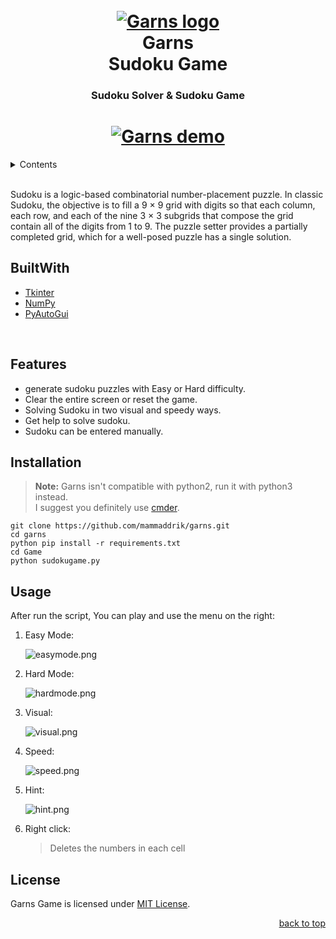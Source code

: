 <div id="top"></div>
<h1 align="center">
    <br>
    <a href="https://github.com/mammaddrik/garns"><img src="https://i.postimg.cc/gky03PKC/logo.png" alt="Garns logo"></a>
    <br>
    Garns <br>Sudoku Game
    <br>
</h1>

<h3 align="center">Sudoku Solver & Sudoku Game</h3>

<p align="center">
    <a href="https://github.com/mammaddrik/garns/releases">
</p>

<h1 align="center">
    <a href="https://github.com/mammaddrik/garns"><img src="https://i.postimg.cc/hGXgZF9P/demo.png" alt="Garns demo"></a>
</h1>

<details>
<summary>Contents</summary>

[Built With](#builtwith)<br>
[Features](#features)<br>
[Installation](#installation)<br>
[Usage](#usage)<br>
[License](#license)

</details>

<br>

Sudoku is a logic-based combinatorial number-placement puzzle. In classic Sudoku, the objective is to fill a 9 × 9 grid with digits so that each column, each row, and each of the nine 3 × 3 subgrids that compose the grid contain all of the digits from 1 to 9. The puzzle setter provides a partially completed grid, which for a well-posed puzzle has a single solution.


## BuiltWith
- [Tkinter](https://docs.python.org/3/library/tkinter.html)
- [NumPy](https://numpy.org/)
- [PyAutoGui](https://pyautogui.readthedocs.io/en/latest/)
<br>

## Features
- generate sudoku puzzles with Easy or Hard difficulty.
- Clear the entire screen or reset the game.
- Solving Sudoku in two visual and speedy ways.
- Get help to solve sudoku.
- Sudoku can be entered manually.

## Installation
> **Note:** Garns isn't compatible with python2, run it with python3 instead.<br>
> I suggest you definitely use [cmder](https://cmder.app/).

```
git clone https://github.com/mammaddrik/garns.git
cd garns
python pip install -r requirements.txt
cd Game
python sudokugame.py
```

## Usage
After run the script, You can play and use the menu on the right:<br>
1. Easy Mode:

    ![easymode.png](https://i.postimg.cc/ht9VJwJv/easymode.png)

2. Hard Mode:

    ![hardmode.png](https://i.postimg.cc/RZXcmYNH/hardmode.png)

3. Visual:

    ![visual.png](https://i.postimg.cc/tTtR0Kg0/visual.png)

4. Speed:

    ![speed.png](https://i.postimg.cc/mkJ5mDGT/speed.png)
    
5. Hint:

    ![hint.png](https://i.postimg.cc/CLKS8F1k/hint.png)

6. Right click:
    >Deletes the numbers in each cell

## License
Garns Game is licensed under [MIT License](https://github.com/mammaddrik/garns/blob/main/LICENSE).
<p align="right"><a href="#top">back to top</a></p>
